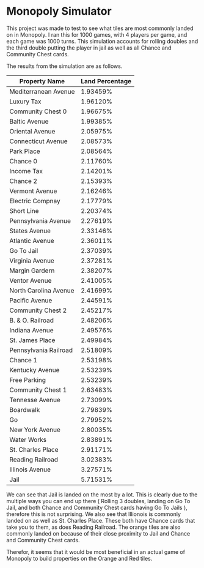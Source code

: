 Monopoly Simulator
======
This project was made to test to see what tiles are most commonly landed on in Monopoly. I ran this for 1000 games, with 4 players per game, and each game was 1000 turns. This simulation accounts for rolling doubles and the third double putting the player in jail as well as all Chance and Community Chest cards.

The results from the simulation are as follows.

| Property Name         | Land Percentage |
|-----------------------|-----------------|
| Mediterranean Avenue  | 1.93459%        |
| Luxury Tax            | 1.96120%         |
| Community Chest 0     | 1.96675%        |
| Baltic Avenue         | 1.99385%        |
| Oriental Avenue       | 2.05975%        |
| Connecticut Avenue    | 2.08573%        |
| Park Place            | 2.08564%       |
| Chance 0              | 2.11760%         |
| Income Tax            | 2.14201%        |
| Chance 2              | 2.15393%        |
| Vermont Avenue        | 2.16246%        |
| Electric Compnay      | 2.17779%        |
| Short Line            | 2.20374%        |
| Pennsylvania Avenue   | 2.27619%        |
| States Avenue         | 2.33146%        |
| Atlantic Avenue       | 2.36011%        |
| Go To Jail            | 2.37039%        |
| Virginia Avenue       | 2.37281%        |
| Margin Gardern        | 2.38207%        |
| Ventor Avenue         | 2.41005%        |
| North Carolina Avenue | 2.41699%        |
| Pacific Avenue        | 2.44591%        |
| Community Chest 2     | 2.45217%        |
| B. & O. Railroad      | 2.48206%        |
| Indiana Avenue        | 2.49576%        |
| St. James Place       | 2.49984%        |
| Pennsylvania Railroad | 2.51809%        |
| Chance 1              | 2.53198%        |
| Kentucky Avenue       | 2.53239%        |
| Free Parking          | 2.53239%        |
| Community Chest 1     | 2.63483%        |
| Tennesse Avenue       | 2.73099%        |
| Boardwalk             | 2.79839%        |
| Go                    | 2.79952%        |
| New York Avenue       | 2.80035%        |
| Water Works           | 2.83891%        |
| St. Charles Place     | 2.91171%        |
| Reading Railroad      | 3.02383%        |
| Illinois Avenue       | 3.27571%        |
| Jail                  | 5.71531%        |

We can see that Jail is landed on the most by a lot. This is clearly due to the multiple ways you can end up there ( Rolling 3 doubles, landing on Go To Jail, and both Chance and Community Chest cards having Go To Jails ), therefore this is not surprising. We also see that Illionois is commonly landed on as well as St. Charles Place. These both have Chance cards that take you to them, as does Reading Railroad. The orange tiles are also commonly landed on because of their close proximity to Jail and Chance and Community Chest cards. 

Therefor, it seems that it would be most beneficial in an actual game of Monopoly to build properties on the Orange and Red tiles.
